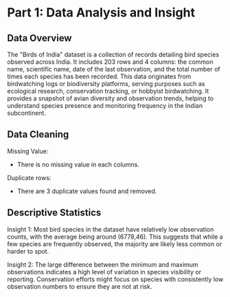 # Part 1: Data Analysis and Insight
## Data Overview
The "Birds of India" dataset is a collection of records detailing bird species observed across India. It includes 203 rows and 4 columns: the common name, scientific name, date of the last observation, and the total number of times each species has been recorded. This data originates from birdwatching logs or biodiversity platforms, serving purposes such as ecological research, conservation tracking, or hobbyist birdwatching. It provides a snapshot of avian diversity and observation trends, helping to understand species presence and monitoring frequency in the Indian subcontinent.
## Data Cleaning
Missing Value:
* There is no missing value in each columns.

Duplicate rows:
* There are 3 duplicate values found and removed.
## Descriptive Statistics
Insight 1:
Most bird species in the dataset have relatively low observation counts, with the average being around (6778,46). This suggests that while a few species are frequently observed, the majority are likely less common or harder to spot.

Insight 2:
The large difference between the minimum and maximum observations indicates a high level of variation in species visibility or reporting. Conservation efforts might focus on species with consistently low observation numbers to ensure they are not at risk.
